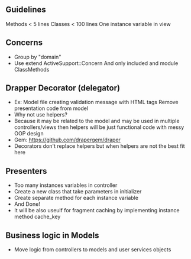 ## Guidelines

Methods < 5 lines
Classes < 100 lines
One instance variable in view

## Concerns

* Group by "domain"
* Use extend ActiveSupport::Concern And only included and module ClassMethods

## Drapper Decorator (delegator)

* Ex: Model file creating validation message with HTML tags Remove presentation code from model
* Why not use helpers?
* Because it may be related to the model and may be used in multiple controllers/views then helpers will be just functional code with messy OOP design
* Gem: https://github.com/drapergem/draper
* Decorators don't replace helpers but when helpers are not the best fit here

## Presenters

* Too many instances variables in controller
* Create a new class that take parameters in initializer
* Create separate method for each instance variable
* And Done!
* It will be also useulf for fragment caching by implementing instance method cache_key

## Business logic in Models

* Move logic from controllers to models and user services objects